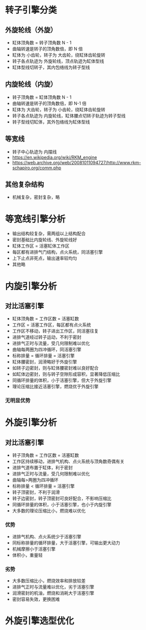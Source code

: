 #
# 转子引擎分类

## 外旋轮线（外旋）

* 缸体顶角数 = 转子顶角数 N - 1
* 曲轴转速是转子的顶角数倍，即 N 倍
* 缸体为 小齿轮，转子为 大齿轮，绕缸体齿轮旋转
* 转子各点轨迹为 外旋轮线，顶点轨迹为缸体型线
* 缸体型线切转子，其内包络线为转子型线

## 内旋轮线（内旋）

* 转子顶角数 = 缸体顶角数 N - 1
* 曲轴转速是转子的顶角数倍，即 N-1 倍
* 缸体为 大齿轮，转子为 小齿轮，绕缸体齿轮旋转
* 转子各点轨迹为 内旋轮线，缸体腰点切转子轨迹为转子型线
* 转子型线切缸体，其外包络线为缸体型线

## 等宽线

* 转子中心轨迹为 内摆线
* https://en.wikipedia.org/wiki/RKM_engine
* https://web.archive.org/web/20081011094727/http://www.rkm-schapiro.org/comm.php


## 其他复杂结构

* 机械复杂，密封复杂，略

#
# 等宽线引擎分析

* 输出结构较复杂，需两组以上结构配合
* 密封基础比内旋轮线、外旋轮线好
* 缸体工作区 = 活塞缸体工作区
* 每区都有进排气门结构，点火系统，同活塞引擎
* 上下止点非死点，输出速率较均匀
* 其他略

#
# 内旋引擎分析

## 对比活塞引擎

* 缸体顶角数 = 工作区数 = 活塞缸数 
* 工作区 = 活塞工作区，每区都有点火系统
* 工作区不移动，转子进出工作区，同活塞往复
* 进排气道经过转子运动，不利于密封
* 进排气正时与流量，受几何限制难以优化
* 曲轴每两圈为四冲循环，同活塞引擎
* 标称排量 = 循环排量 = 活塞引擎
* 缸体腰密封，润滑略好于外旋引擎
* 如转子边密封，则与缸体腰密封难以良好配合
* 如缸体边密封，则与转子空隙形成容积，显著降低压缩比
* 同循环排量的体积，小于活塞引擎，但大于外旋引擎
* 理论压缩比接近活塞引擎，燃烧优于外旋引擎

### 无明显优势

#
# 外旋引擎分析

## 对比活塞引擎

* 转子顶角数 = 工作区数 = 活塞缸数
* 工作区持续移动，进排气机构、点火系统与顶角数奇偶有关
* 进排气道布置于缸体，利于密封
* 进排气正时与流量，受几何限制难以优化
* 曲轴每>两圈为四冲循环
* 标称排量 < 循环排量 = 活塞引擎
* 转子顶密封，不利于润滑
* 转子边密封，转子顶密封可良好配合，不影响压缩比
* 同循环排量的体积，小于活塞引擎，也小于内旋引擎
* 大多数的理论压缩比小，燃烧难以优化

### 优势

* 进排气机构、点火系统少于活塞引擎
* 同标称排量的循环排量，大于活塞引擎，可输出更大动力
* 机械摩擦小于活塞引擎
* 体积小，重量轻

### 劣势

* 大多数压缩比小，燃烧效率和排放较差
* 进排气正时与流量难以优化，劣于活塞引擎
* 润滑密封的机油，燃烧和消耗大于活塞引擎
* 密封容易失效，更换困难

#
# 外旋引擎选型优化
